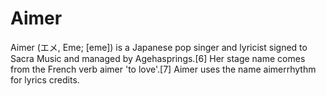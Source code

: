 # Aimer

Aimer (エメ, Eme; [eme]) is a Japanese pop singer and lyricist signed to Sacra Music and managed by Agehasprings.[6] Her stage name comes from the French verb aimer 'to love'.[7] Aimer uses the name aimerrhythm for lyrics credits.
